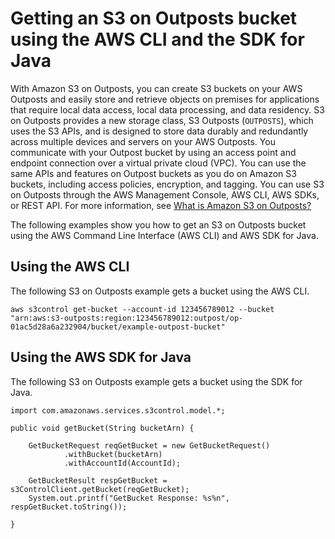 # Getting an S3 on Outposts bucket using the AWS CLI and the SDK for Java<a name="S3OutpostsGetBucket"></a>

With Amazon S3 on Outposts, you can create S3 buckets on your AWS Outposts and easily store and retrieve objects on premises for applications that require local data access, local data processing, and data residency\. S3 on Outposts provides a new storage class, S3 Outposts \(`OUTPOSTS`\), which uses the S3 APIs, and is designed to store data durably and redundantly across multiple devices and servers on your AWS Outposts\. You communicate with your Outpost bucket by using an access point and endpoint connection over a virtual private cloud \(VPC\)\. You can use the same APIs and features on Outpost buckets as you do on Amazon S3 buckets, including access policies, encryption, and tagging\. You can use S3 on Outposts through the AWS Management Console, AWS CLI, AWS SDKs, or REST API\. For more information, see [What is Amazon S3 on Outposts?](S3onOutposts.md)

The following examples show you how to get an S3 on Outposts bucket using the AWS Command Line Interface \(AWS CLI\) and AWS SDK for Java\.

## Using the AWS CLI<a name="S3OutpostsGetBucketCLI"></a>

The following S3 on Outposts example gets a bucket using the AWS CLI\. 

```
aws s3control get-bucket --account-id 123456789012 --bucket "arn:aws:s3-outposts:region:123456789012:outpost/op-01ac5d28a6a232904/bucket/example-outpost-bucket"
```

## Using the AWS SDK for Java<a name="S3OutpostsGetBucketJava"></a>

The following S3 on Outposts example gets a bucket using the SDK for Java\. 

```
import com.amazonaws.services.s3control.model.*;

public void getBucket(String bucketArn) {

    GetBucketRequest reqGetBucket = new GetBucketRequest()
            .withBucket(bucketArn)
            .withAccountId(AccountId);

    GetBucketResult respGetBucket = s3ControlClient.getBucket(reqGetBucket);
    System.out.printf("GetBucket Response: %s%n", respGetBucket.toString());

}
```